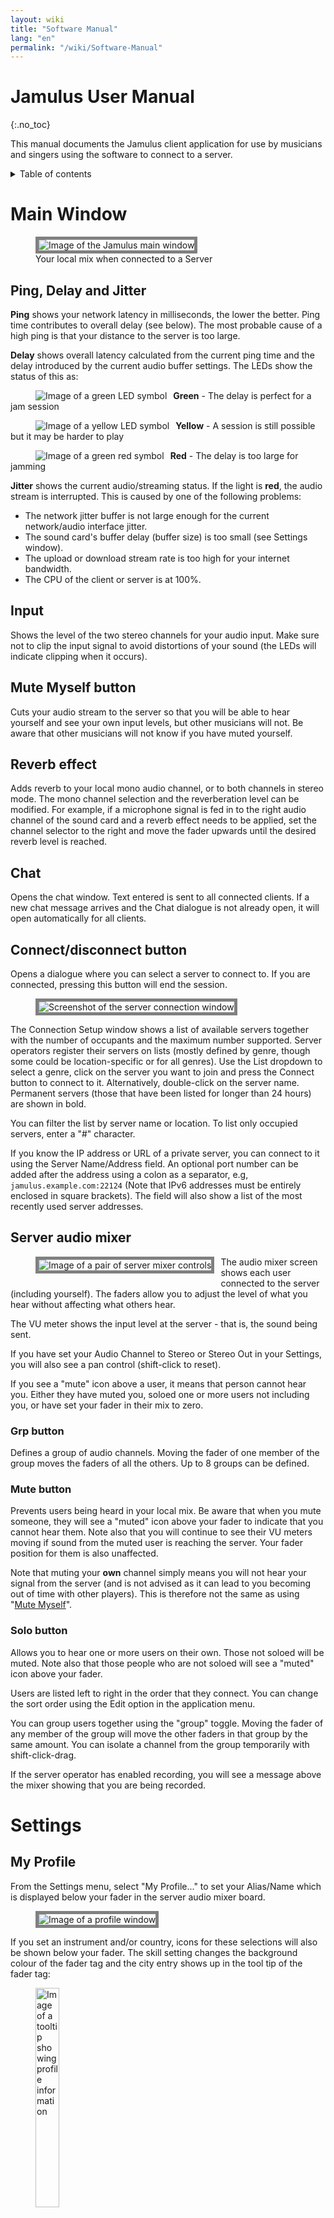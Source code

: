 ```yaml
---
layout: wiki
title: "Software Manual"
lang: "en"
permalink: "/wiki/Software-Manual"
---
```

# Jamulus User Manual
 {:.no_toc}

This manual documents the Jamulus client application for use by musicians and singers using the software to connect to a server.

<details markdown="1">

<summary>Table of contents</summary>

* TOC
 {:toc}

</details> 

# Main Window


<figure>
	<img src="{% include img/en-screenshots/main-screen-medium.inc %}" style="border: 5px solid grey;" loading="lazy" alt="Image of the Jamulus main window">
	<figcaption>Your local mix when connected to a Server</figcaption>
</figure>

## Ping, Delay and Jitter

**Ping** shows your network latency in milliseconds, the lower the better. Ping time contributes to overall delay (see below). The most probable cause of a high ping is that your distance to the server is too large.   

**Delay** shows overall latency calculated from the current ping time and the delay introduced by the current audio buffer settings. The LEDs show the status of this as:

<figure><img src="{% include img/en-screenshots/led-green.inc %}" style="float:left; margin-right:10px;" loading="lazy" alt="Image of a green LED symbol"></figure>

**Green** - The delay is perfect for a jam session

<figure><img src="{% include img/en-screenshots/led-yellow.inc %}" style="float:left; margin-right:10px;" loading="lazy" alt="Image of a yellow LED symbol"></figure>

**Yellow** - A session is still possible but it may be harder to play

<figure><img src="{% include img/en-screenshots/led-red.inc %}" style="float:left; margin-right:10px; clear: both;" loading="lazy" alt="Image of a green red symbol"></figure>

**Red** - The delay is too large for jamming

**Jitter** shows the current audio/streaming status. If the light is **red**, the audio stream is interrupted. This is caused by one of the following problems:

- The network jitter buffer is not large enough for the current network/audio interface jitter.
- The sound card's buffer delay (buffer size) is too small (see Settings window).
- The upload or download stream rate is too high for your internet bandwidth.
- The CPU of the client or server is at 100%.

## Input

Shows the level of the two stereo channels for your audio input.
Make sure not to clip the input signal to avoid distortions of your sound (the LEDs will indicate clipping when it occurs).

## Mute Myself button

Cuts your audio stream to the server so that you will be able to hear yourself and see your own input levels, but other musicians will not. Be aware that other musicians will not know if you have muted yourself.

## Reverb effect

Adds reverb to your local mono audio channel, or to both channels in stereo mode.
The mono channel selection and the reverberation level can be modified. For example, if a microphone signal is fed
in to the right audio channel of the sound card and a reverb effect needs to be applied, set the channel selector
to the right and move the fader upwards until the desired reverb level is reached.

## Chat

Opens the chat window. Text entered is sent to
all connected clients. If a new chat message arrives and the Chat dialogue is not already open, it will
open automatically for all clients.

## Connect/disconnect button

Opens a dialogue where you can select a server to connect to. If you are connected,
pressing this button will end the session.

<figure><img src="{% include img/en-screenshots/connection-setup-window.inc %}" style="border: 5px solid grey;" loading="lazy" alt="Screenshot of the server connection window"></figure>

The Connection Setup window shows a list of available servers together with the number of occupants and the maximum number supported. Server operators register their servers on lists (mostly defined by genre, though some could be location-specific or for all genres). Use the List dropdown to select a genre, click on the server you want to join and press the Connect button to connect to it. Alternatively, double-click on the server name. Permanent servers (those that have been listed for longer than 24 hours) are shown in bold.

You can filter the list by server name or location. To list only occupied servers, enter a "#" character.

If you know the IP address or URL of a private server, you can connect to it using the Server Name/Address
field. An optional port number can be added after the address using a colon as a separator, e.g,
`jamulus.example.com:22124` (Note that IPv6 addresses must be entirely enclosed in square brackets). The field will also show a list of the most recently used server addresses.

## Server audio mixer

<figure><img src="{% include img/en-screenshots/mixer-channels.inc %}" style="float:left; margin-right:10px; margin-bottom:20px; border: 5px solid grey;" loading="lazy" alt="Image of a pair of server mixer controls"></figure>

The audio mixer screen shows each user connected to the server (including yourself).
The faders allow you to adjust the level of what you hear without affecting what others hear.

The VU meter shows the input level at the server - that is, the sound being sent.

If you have set your Audio Channel to Stereo or Stereo Out in your Settings, you will also see a pan control (shift-click to reset).

If you see a "mute" icon above a user, it means that person cannot hear you. Either they have muted you, soloed one or more users not including you, or have set your fader in their mix to zero.

### Grp button

Defines a group of audio channels. Moving the fader of one member of the group moves the faders of all the others. Up to 8 groups can be defined.

### Mute button

Prevents users being heard in your local mix. Be aware that when you mute someone, they will see a "muted" icon above your fader to indicate that you cannot hear them. Note also that you will continue to see their VU meters moving if sound from the muted user is reaching the server. Your fader position for them is also unaffected. 

Note that muting your **own** channel simply means you will not hear your signal from the server (and is not advised as it can lead to you becoming out of time with other players). This is therefore not the same as using "[Mute Myself](#mute-myself-button)".

### Solo button

Allows you to hear one or more users on their own. Those not soloed will be muted. Note also that those people who are not soloed will see a "muted" icon above your fader.

Users are listed left to right in the order that they connect. You can change the sort order using the Edit option in the application menu.

You can group users together using the "group" toggle. Moving the fader of any member of the group will move the other faders in that group by the same amount. You can isolate a channel from the group temporarily with shift-click-drag.

If the server operator has enabled recording, you will see a message above the mixer showing that you are being recorded.

# Settings

## My Profile

From the Settings menu, select "My Profile..." to set your Alias/Name
which is displayed below your fader in the server audio mixer board.

<figure><img src="{% include img/en-screenshots/settings-profile.inc %}" style="border: 5px solid grey;" loading="lazy" alt="Image of a profile window"></figure>

If you set an instrument and/or country, icons for these selections will also be shown below your fader. The skill setting changes the background colour of the fader tag and the city entry shows up in the tool tip of the fader tag:

<figure><img src="{% include img/en-screenshots/profile-tooltip.inc %}" style="width:30%;" loading="lazy" alt="Image of a tooltip showing profile information"></figure>

### Skin

This applies a skin to the main window, some of which are designed to accommodate larger ensembles.

### Mixer rows

This sets the number of rows displayed in the server audio mixer, for use with larger ensembles.

## Audio/Network Setup

<figure><img src="{% include img/en-screenshots/settings-network.inc %}" style="border: 5px solid grey;" loading="lazy" alt="Image of audio/network settings window"></figure>

### Device

Under the Windows operating system the ASIO driver (sound card) can be selected using Jamulus. If the selected ASIO
driver is not valid an error message is shown and the previous valid driver is selected. Under macOS the input and output hardware can be selected.

### Input/output channel mapping

<figure><img src="{% include img/en-screenshots/channel-mapping.inc %}" style="float:left; margin-right:10px; margin-bottom:20px;" loading="lazy" alt="Image of Input and output channel mapping"></figure>

If the selected sound card device offers more than one input or output channel, the _Input Channel Mapping
and Output Channel Mapping_ settings are visible. For each Jamulus input/output channel (left and right channel)
a different actual sound card channel can be selected.

### Audio channels

Selects the number of audio channels to be used for communication between client and server. 

**Note**: It is preferable to run separate client instances per voice/instrument, with each client given its own ini file, rather than using this built-in mono pair to stereo mixer.

There are three modes available:

**Mono** and **Stereo** modes use one and two audio channels respectively.

**Mono-in/Stereo-out**: The audio signal sent to the server is mono but the return signal is stereo. This is useful if the sound card has the instrument on one input channel and the microphone on the other. In that case
the two input signals can be mixed to one mono channel but the server mix is heard in stereo.

Enabling stereo mode will increase your stream's data rate. Make sure your upload rate does
not exceed the available upload speed of your internet connection.

In stereo streaming mode, no audio channel selection for the reverb effect will be available on
the main window since the effect is applied to both channels in this case.

### Audio quality

The higher the audio quality, the higher your audio stream's data rate. Make sure your upload rate does not exceed the available upload speed of your internet connection.

### Buffer Delay

The buffer delay setting is a fundamental setting of the Jamulus software. This setting has an influence on many
connection properties. Three buffer sizes are supported:

- **64 samples** Provides the lowest latency but does not work with all sound cards.
- **128 samples** The preferred setting. Should work for most available sound cards.
- **256 samples** Should only be used on very slow computers, or with a slow internet connection.

Some sound card drivers do not allow the buffer delay to be changed from within the Jamulus software.
In this case the buffer delay setting is disabled and has to be changed using the sound card driver. On Windows, press the ASIO Setup button to open the driver settings panel.

On Linux, use the JACK configuration tool to change the buffer size.

The actual buffer delay has an influence on the connection status, the current upload rate and the overall delay.
The lower the buffer size, the higher the probability of a red light in the status indicator (dropouts) and the
higher the upload rate and the lower the overall delay.

The buffer setting is therefore a trade-off between audio quality and overall delay.

### Jitter Buffer

The jitter buffer compensates for network and sound card timing jitters. The size of the buffer
therefore influences the quality of the audio stream (how many dropouts occur) and the overall delay
(the longer the buffer, the higher the delay).

You can set the jitter buffer size manually for your local client and the remote server. For the local jitter
buffer, dropouts in the audio stream are indicated by the light below the jitter buffer size faders.
If the light turns to red, a buffer overrun/underrun has taken place and the audio stream is interrupted.

The jitter buffer setting is therefore a trade-off between audio quality and overall delay.

If the Auto setting is enabled, the jitter buffers
of your local client and the remote server are set automatically based on measurements of the network and sound card
timing jitter. If the Auto check is enabled, the jitter buffer size faders are disabled (they cannot be moved with the mouse).

### Enable small network buffers

Allows support for very small network audio packets. These are only used if the sound card buffer delay is smaller than 128 samples. The smaller the network buffers, the lower the audio latency. But at the same time the network load increases and the probability of audio dropouts
also increases (particuarly if your network connection has any significant jitter). Try enabling this option if you are suffering from high latency or bad audio quality. However, keeping it disabled will normally mean better audio quality.

### Audio Stream Rate

Depends on the current audio packet size and compression setting. Make sure that the upstream
rate is not higher than your available internet upload speed (check this with a service such as [librespeed.org](https://librespeed.org/)).

## Advanced Setup

<figure><img src="{% include img/en-screenshots/settings-advanced.inc %}" style="border: 5px solid grey;" loading="lazy" alt="Image of advanced settings window"></figure>

### Custom directory server address

Leave this blank unless you need to enter the address of a directory server other than the default.

### New Client Level

This setting defines the fader level of a newly connected client in percent. If a new user connects
to the current server, they will get the specified initial fader level if no other fader level from a previous connection of
that user was already stored. You can set all users in an occupied server to this level using Edit > "Set All Faders to New Client Level".

### Input Boost

Increases the gain from your device. Use this if your device delivers a gain that is too quiet for Jamulus.

### Feedback Protection

Attempts to detect audio feedback loops or loud noise in the first three seconds after you connected to a server. Once detected, this feature will show a message and activate the "Mute Myself" button to mute you in your own mix. 

### Input Balance

Controls the relative levels of the left and right local audio channels. For a mono signal
it acts as a pan between the two channels. For example, if a microphone is connected to the right input channel and
an instrument is connected to the left input channel which is much louder than the microphone, move the audio fader to increase the relative volume of the mic.

# Menu commands

### File > Load/Save Mixer Channels Setup
 
You can save and restore the mix you have for your band rehearsals (fader, mute, pan, solo etc.) and load these any time (even while you are playing). Loading can also be done by drag/drop to the mixer window.

### Edit > Auto-Adjust All Faders 

Applies a one-off fader setting to each channel depending on its volume. Useful for large ensembles to get a reasonable overall mix, although individual adjustments might still be necessary. Best applied during a warm-up or a uniform part of the music piece. 

# Backing up Jamulus

{% include_relative Include-Backing-Up.md %}
* You can save and load different mixer settings using [Load/Save Mixer Channels Setup](Software-Manual#file--loadsave-mixer-channels-setup) and store those files wherever you want.

**Note for macOS users:** As of Jamulus 3.8.1, we have a signed installer. This will store the settings in 
```shell
$HOME/Library/Containers/io.jamulus.Jamulus/Data/.config/Jamulus/
```

# Command Line Options

Most common functions in Jamulus can be set using the GUI, but these and others can also be set using options given in a terminal window. Exactly how you do this will depend on your operating system.

For example on Windows, to use a specific settings file, right-click on the Jamulus shortcut and choose "Properties" > Target. Add the necessary arguments to Jamulus.exe:

```shell
 "C:\Program Files\Jamulus\Jamulus.exe" --inifile "C:\path\to\myinifile.ini"
```

For macOS, start a Terminal window and run Jamulus with the desired options like this:

```shell
 /Applications/Jamulus.app/Contents/MacOS/Jamulus --inifile "/path/to/myinifile.ini"
```

{% include_relative Include-Client-Commands.md %}

{% include_relative Include-Shared-Commands.md %}

{% include_relative Include-QOS-Windows.md %}


